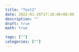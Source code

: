 ```yaml
---
title: "Test2"
date: 2022-01-26T17:18:06+08:00
description: ""
draft: true
math: true

tags: [""]
categories: [""]
---
```



